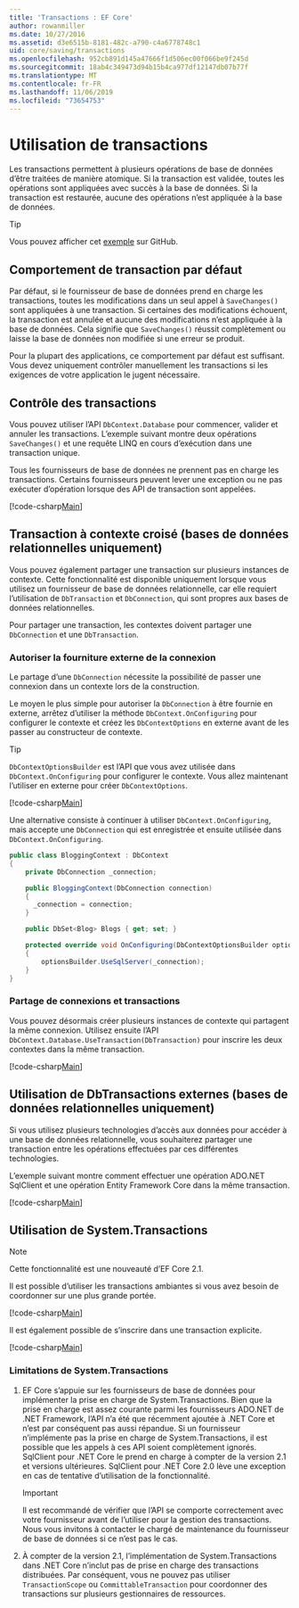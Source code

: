 ```yaml
---
title: 'Transactions : EF Core'
author: rowanmiller
ms.date: 10/27/2016
ms.assetid: d3e6515b-8181-482c-a790-c4a6778748c1
uid: core/saving/transactions
ms.openlocfilehash: 952cb891d145a47666f1d506ec00f066be9f245d
ms.sourcegitcommit: 18ab4c349473d94b15b4ca977df12147db07b77f
ms.translationtype: MT
ms.contentlocale: fr-FR
ms.lasthandoff: 11/06/2019
ms.locfileid: "73654753"
---
```

# <a name="using-transactions"></a>Utilisation de transactions

Les transactions permettent à plusieurs opérations de base de données d’être traitées de manière atomique. Si la transaction est validée, toutes les opérations sont appliquées avec succès à la base de données. Si la transaction est restaurée, aucune des opérations n’est appliquée à la base de données.

> [!TIP]  
> Vous pouvez afficher cet [exemple](https://github.com/aspnet/EntityFramework.Docs/tree/master/samples/core/Saving/Transactions/) sur GitHub.

## <a name="default-transaction-behavior"></a>Comportement de transaction par défaut

Par défaut, si le fournisseur de base de données prend en charge les transactions, toutes les modifications dans un seul appel à `SaveChanges()` sont appliquées à une transaction. Si certaines des modifications échouent, la transaction est annulée et aucune des modifications n’est appliquée à la base de données. Cela signifie que `SaveChanges()` réussit complètement ou laisse la base de données non modifiée si une erreur se produit.

Pour la plupart des applications, ce comportement par défaut est suffisant. Vous devez uniquement contrôler manuellement les transactions si les exigences de votre application le jugent nécessaire.

## <a name="controlling-transactions"></a>Contrôle des transactions

Vous pouvez utiliser l’API `DbContext.Database` pour commencer, valider et annuler les transactions. L’exemple suivant montre deux opérations `SaveChanges()` et une requête LINQ en cours d’exécution dans une transaction unique.

Tous les fournisseurs de base de données ne prennent pas en charge les transactions. Certains fournisseurs peuvent lever une exception ou ne pas exécuter d’opération lorsque des API de transaction sont appelées.

[!code-csharp[Main](../../../samples/core/Saving/Transactions/ControllingTransaction/Sample.cs?name=Transaction&highlight=3,17,18,19)]

## <a name="cross-context-transaction-relational-databases-only"></a>Transaction à contexte croisé (bases de données relationnelles uniquement)

Vous pouvez également partager une transaction sur plusieurs instances de contexte. Cette fonctionnalité est disponible uniquement lorsque vous utilisez un fournisseur de base de données relationnelle, car elle requiert l’utilisation de `DbTransaction` et `DbConnection`, qui sont propres aux bases de données relationnelles.

Pour partager une transaction, les contextes doivent partager une `DbConnection` et une `DbTransaction`.

### <a name="allow-connection-to-be-externally-provided"></a>Autoriser la fourniture externe de la connexion

Le partage d’une `DbConnection` nécessite la possibilité de passer une connexion dans un contexte lors de la construction.

Le moyen le plus simple pour autoriser la `DbConnection` à être fournie en externe, arrêtez d’utiliser la méthode `DbContext.OnConfiguring` pour configurer le contexte et créez les `DbContextOptions` en externe avant de les passer au constructeur de contexte.

> [!TIP]  
> `DbContextOptionsBuilder` est l’API que vous avez utilisée dans `DbContext.OnConfiguring` pour configurer le contexte. Vous allez maintenant l’utiliser en externe pour créer `DbContextOptions`.

[!code-csharp[Main](../../../samples/core/Saving/Transactions/SharingTransaction/Sample.cs?name=Context&highlight=3,4,5)]

Une alternative consiste à continuer à utiliser `DbContext.OnConfiguring`, mais accepte une `DbConnection` qui est enregistrée et ensuite utilisée dans `DbContext.OnConfiguring`.

``` csharp
public class BloggingContext : DbContext
{
    private DbConnection _connection;

    public BloggingContext(DbConnection connection)
    {
      _connection = connection;
    }

    public DbSet<Blog> Blogs { get; set; }

    protected override void OnConfiguring(DbContextOptionsBuilder optionsBuilder)
    {
        optionsBuilder.UseSqlServer(_connection);
    }
}
```

### <a name="share-connection-and-transaction"></a>Partage de connexions et transactions

Vous pouvez désormais créer plusieurs instances de contexte qui partagent la même connexion. Utilisez ensuite l’API `DbContext.Database.UseTransaction(DbTransaction)` pour inscrire les deux contextes dans la même transaction.

[!code-csharp[Main](../../../samples/core/Saving/Transactions/SharingTransaction/Sample.cs?name=Transaction&highlight=1,2,3,7,16,23,24,25)]

## <a name="using-external-dbtransactions-relational-databases-only"></a>Utilisation de DbTransactions externes (bases de données relationnelles uniquement)

Si vous utilisez plusieurs technologies d’accès aux données pour accéder à une base de données relationnelle, vous souhaiterez partager une transaction entre les opérations effectuées par ces différentes technologies.

L’exemple suivant montre comment effectuer une opération ADO.NET SqlClient et une opération Entity Framework Core dans la même transaction.

[!code-csharp[Main](../../../samples/core/Saving/Transactions/ExternalDbTransaction/Sample.cs?name=Transaction&highlight=4,10,21,26,27,28)]

## <a name="using-systemtransactions"></a>Utilisation de System.Transactions

> [!NOTE]  
> Cette fonctionnalité est une nouveauté d’EF Core 2.1.

Il est possible d’utiliser les transactions ambiantes si vous avez besoin de coordonner sur une plus grande portée.

[!code-csharp[Main](../../../samples/core/Saving/Transactions/AmbientTransaction/Sample.cs?name=Transaction&highlight=1,2,3,26,27,28)]

Il est également possible de s’inscrire dans une transaction explicite.

[!code-csharp[Main](../../../samples/core/Saving/Transactions/CommitableTransaction/Sample.cs?name=Transaction&highlight=1,15,28,29,30)]

### <a name="limitations-of-systemtransactions"></a>Limitations de System.Transactions  

1. EF Core s’appuie sur les fournisseurs de base de données pour implémenter la prise en charge de System.Transactions. Bien que la prise en charge est assez courante parmi les fournisseurs ADO.NET de .NET Framework, l’API n’a été que récemment ajoutée à .NET Core et n’est par conséquent pas aussi répandue. Si un fournisseur n’implémente pas la prise en charge de System.Transactions, il est possible que les appels à ces API soient complètement ignorés. SqlClient pour .NET Core le prend en charge à compter de la version 2.1 et versions ultérieures. SqlClient pour .NET Core 2.0 lève une exception en cas de tentative d’utilisation de la fonctionnalité.

   > [!IMPORTANT]  
   > Il est recommandé de vérifier que l’API se comporte correctement avec votre fournisseur avant de l’utiliser pour la gestion des transactions. Nous vous invitons à contacter le chargé de maintenance du fournisseur de base de données si ce n’est pas le cas.

2. À compter de la version 2.1, l’implémentation de System.Transactions dans .NET Core n’inclut pas de prise en charge des transactions distribuées. Par conséquent, vous ne pouvez pas utiliser `TransactionScope` ou `CommittableTransaction` pour coordonner des transactions sur plusieurs gestionnaires de ressources.
